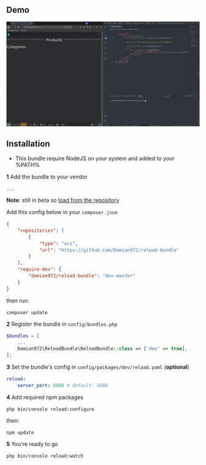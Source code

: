 ## Demo

![](./assets/demo.gif)

## Installation

-   This bundle require NodeJS on your system and added to your %PATH%

**1** Add the bundle to your vendor

```shell
...
```

**Note**: still in beta so [load from the repository](https://getcomposer.org/doc/05-repositories.md#loading-a-package-from-a-vcs-repository)

Add this config below in your `composer.json`

```json
{
	"repositories": [
		{
			"type": "vcs",
			"url": "https://github.com/Damian972/reload-bundle"
		}
	],
	"require-dev": {
		"damian972/reload-bundle": "dev-master"
	}
}
```

then run:

```shell
composer update
```

**2** Register the bundle in `config/bundles.php`

```php
$bundles = [
    ...
    Damian972\ReloadBundle\ReloadBundle::class => ['dev' => true],
];
```

**3** Set the bundle's config in `config/packages/dev/reload.yaml` (**optional**)

```yaml
reload:
    server_port: 8080 # default: 8088
```

**4** Add required npm packages

```shell
php bin/console reload:configure
```

then:

```shell
npm update
```

**5** You're ready to go

```shell
php bin/console reload:watch
```
